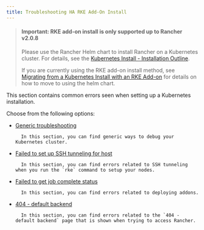 ```yaml
---
title: Troubleshooting HA RKE Add-On Install
---
```


> #### **Important: RKE add-on install is only supported up to Rancher v2.0.8**
>
> Please use the Rancher Helm chart to install Rancher on a Kubernetes cluster. For details, see the [Kubernetes Install - Installation Outline](/docs/installation/options/helm2/#installation-outline).
>
> If you are currently using the RKE add-on install method, see [Migrating from a Kubernetes Install with an RKE Add-on](/docs/upgrades/upgrades/migrating-from-rke-add-on/) for details on how to move to using the helm chart.

This section contains common errors seen when setting up a Kubernetes installation.

Choose from the following options:

- [Generic troubleshooting](generic-troubleshooting/)

      	In this section, you can find generic ways to debug your Kubernetes cluster.

- [Failed to set up SSH tunneling for host]({{<baseurl>}}/rke/latest/en/troubleshooting/ssh-connectivity-errors/)

      	In this section, you can find errors related to SSH tunneling when you run the `rke` command to setup your nodes.

- [Failed to get job complete status](job-complete-status/)

      	In this section, you can find errors related to deploying addons.

- [404 - default backend](404-default-backend/)

      	In this section, you can find errors related to the `404 - default backend` page that is shown when trying to access Rancher.
